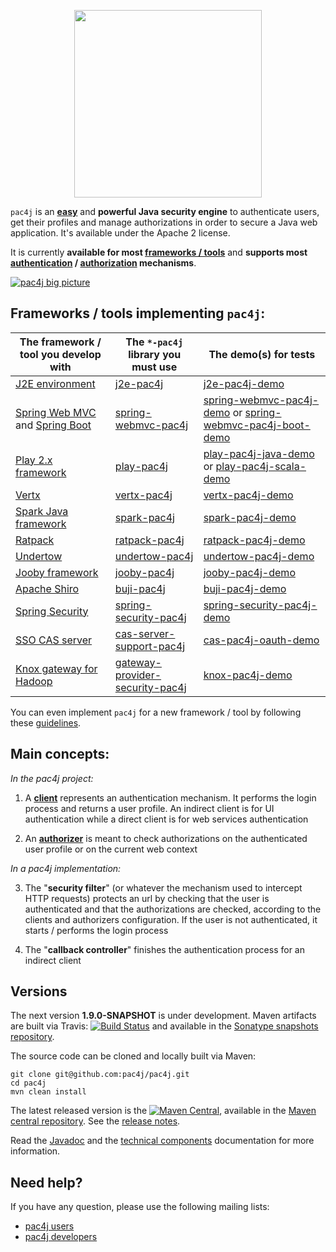 <p align="center">
  <img src="https://pac4j.github.io/pac4j/img/logo.png" width="300" />
</p>

`pac4j` is an [**easy**](#main-concepts) and **powerful Java security engine** to authenticate users, get their profiles and manage authorizations in order to secure a Java web application. It's available under the Apache 2 license.

It is currently **available for most [frameworks / tools](#frameworks--tools-implementing-pac4j)** and **supports most [authentication](https://github.com/pac4j/pac4j/wiki/Clients) / [authorization](https://github.com/pac4j/pac4j/wiki/Authorizers) mechanisms**.

[![pac4j big picture](https://pac4j.github.io/pac4j/img/pac4j.png)](https://pac4j.github.io/pac4j/img/pac4j.png)

## Frameworks / tools implementing `pac4j`:

| The framework / tool you develop with | The `*-pac4j` library you must use | The demo(s) for tests
|---------------------------------------|------------------------------------|----------------------
| [J2E environment](http://docs.oracle.com/javaee/) | [j2e-pac4j](https://github.com/pac4j/j2e-pac4j) | [j2e-pac4j-demo](https://github.com/pac4j/j2e-pac4j-demo)
| [Spring Web MVC](http://docs.spring.io/spring-framework/docs/current/spring-framework-reference/html/mvc.html) and [Spring Boot](http://projects.spring.io/spring-boot) | [spring-webmvc-pac4j](https://github.com/pac4j/spring-webmvc-pac4j) | [spring-webmvc-pac4j-demo](https://github.com/pac4j/spring-webmvc-pac4j-demo) or [spring-webmvc-pac4j-boot-demo](https://github.com/pac4j/spring-webmvc-pac4j-boot-demo)
| [Play 2.x framework](http://www.playframework.org) | [play-pac4j](https://github.com/pac4j/play-pac4j) | [play-pac4j-java-demo](https://github.com/pac4j/play-pac4j-java-demo) or [play-pac4j-scala-demo](https://github.com/pac4j/play-pac4j-scala-demo)
| [Vertx](http://vertx.io) | [vertx-pac4j](https://github.com/pac4j/vertx-pac4j) | [vertx-pac4j-demo](https://github.com/pac4j/vertx-pac4j-demo)
| [Spark Java framework](http://sparkjava.com) | [spark-pac4j](https://github.com/pac4j/spark-pac4j) | [spark-pac4j-demo](https://github.com/pac4j/spark-pac4j-demo)
| [Ratpack](http://www.ratpack.io) | [ratpack-pac4j](http://ratpack.io/manual/current/pac4j.html#pac4j) | [ratpack-pac4j-demo](https://github.com/pac4j/ratpack-pac4j-demo)
| [Undertow](http://undertow.io) | [undertow-pac4j](https://github.com/pac4j/undertow-pac4j) | [undertow-pac4j-demo](https://github.com/pac4j/undertow-pac4j-demo)
| [Jooby framework](http://jooby.org) |  [jooby-pac4j](http://jooby.org/doc/pac4j) | [jooby-pac4j-demo](https://github.com/pac4j/jooby-pac4j-demo)
| [Apache Shiro](http://shiro.apache.org) | [buji-pac4j](https://github.com/bujiio/buji-pac4j) | [buji-pac4j-demo](https://github.com/pac4j/buji-pac4j-demo)
| [Spring Security](http://projects.spring.io/spring-security) | [spring-security-pac4j](https://github.com/pac4j/spring-security-pac4j) | [spring-security-pac4j-demo](https://github.com/pac4j/spring-security-pac4j-demo)
| [SSO CAS server](https://github.com/Jasig/cas) | [cas-server-support-pac4j](http://jasig.github.io/cas/4.1.x/integration/Delegate-Authentication.html) | [cas-pac4j-oauth-demo](https://github.com/leleuj/cas-pac4j-oauth-demo)
| [Knox gateway for Hadoop](https://knox.apache.org) | [gateway-provider-security-pac4j](http://knox.apache.org/books/knox-0-8-0/user-guide.html#Pac4j+Provider+-+CAS+/+OAuth+/+SAML+/+OpenID+Connect) | [knox-pac4j-demo](https://github.com/pac4j/knox-pac4j-demo)

You can even implement `pac4j` for a new framework / tool by following these [guidelines](https://github.com/pac4j/pac4j/wiki/Implement-pac4j-for-a-new-framework---tool).

## Main concepts:

*In the pac4j project:*

1) A [**client**](https://github.com/pac4j/pac4j/wiki/Clients) represents an authentication mechanism. It performs the login process and returns a user profile. An indirect client is for UI authentication while a direct client is for web services authentication

2) An [**authorizer**](https://github.com/pac4j/pac4j/wiki/Authorizers) is meant to check authorizations on the authenticated user profile or on the current web context

*In a pac4j implementation:*

3) The "**security filter**" (or whatever the mechanism used to intercept HTTP requests) protects an url by checking that the user is authenticated and that the authorizations are checked, according to the clients and authorizers configuration. If the user is not authenticated, it starts / performs the login process

4) The "**callback controller**" finishes the authentication process for an indirect client


## Versions

The next version **1.9.0-SNAPSHOT** is under development. Maven artifacts are built via Travis: [![Build Status](https://travis-ci.org/pac4j/pac4j.png?branch=master)](https://travis-ci.org/pac4j/pac4j) and available in the [Sonatype snapshots repository](https://oss.sonatype.org/content/repositories/snapshots/org/pac4j).

The source code can be cloned and locally built via Maven:

```shell
git clone git@github.com:pac4j/pac4j.git
cd pac4j
mvn clean install
```

The latest released version is the [![Maven Central](https://maven-badges.herokuapp.com/maven-central/org.pac4j/pac4j/badge.svg?style=flat)](https://maven-badges.herokuapp.com/maven-central/org.pac4j/pac4j), available in the [Maven central repository](http://search.maven.org/#search%7Cga%7C1%7Cpac4j-). See the [release notes](https://github.com/pac4j/pac4j/wiki/Versions).

Read the [Javadoc](http://www.pac4j.org/apidocs/pac4j/1.8.6/index.html) and the [technical components](https://github.com/pac4j/pac4j/wiki/Technical-components) documentation for more information.


## Need help?

If you have any question, please use the following mailing lists:
- [pac4j users](https://groups.google.com/forum/?hl=en#!forum/pac4j-users)
- [pac4j developers](https://groups.google.com/forum/?hl=en#!forum/pac4j-dev)
